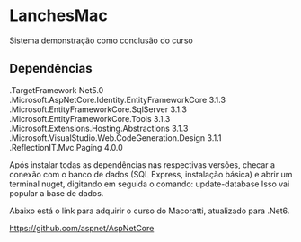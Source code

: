 # LanchesMac
Sistema demonstração como conclusão do curso

## Dependências
.TargetFramework Net5.0
.Microsoft.AspNetCore.Identity.EntityFrameworkCore 3.1.3
.Microsoft.EntityFrameworkCore.SqlServer 3.1.3
.Microsoft.EntityFrameworkCore.Tools 3.1.3
.Microsoft.Extensions.Hosting.Abstractions 3.1.3
.Microsoft.VisualStudio.Web.CodeGeneration.Design 3.1.1
.ReflectionIT.Mvc.Paging 4.0.0

Após instalar todas as dependências nas respectivas versões, checar a conexão com o banco de dados (SQL Express, instalação básica) e abrir um terminal nuget, digitando em seguida o comando: update-database
Isso vai popular a base de dados.

Abaixo está o link para adquirir o curso do Macoratti, atualizado para .Net6.

https://github.com/aspnet/AspNetCore


